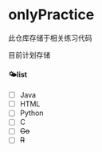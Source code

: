 # onlyPractice
此仓库存储于相关练习代码

目前计划存储

#### 🌤list

- [ ] Java
- [ ] HTML
- [ ] Python
- [ ] C
- [ ] ~~Go~~
- [ ] ~~R~~
